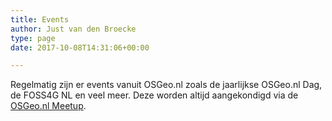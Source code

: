 ```yaml
---
title: Events
author: Just van den Broecke
type: page
date: 2017-10-08T14:31:06+00:00

---
```

Regelmatig zijn er events vanuit OSGeo.nl zoals de jaarlijkse OSGeo.nl Dag, de FOSS4G NL en veel meer. Deze worden altijd aangekondigd via de [OSGeo.nl Meetup][1].

 [1]: https://www.meetup.com/OSGeoNL/